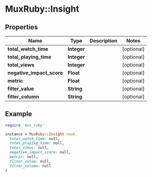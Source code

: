 # MuxRuby::Insight

## Properties

| Name | Type | Description | Notes |
| ---- | ---- | ----------- | ----- |
| **total_watch_time** | **Integer** |  | [optional] |
| **total_playing_time** | **Integer** |  | [optional] |
| **total_views** | **Integer** |  | [optional] |
| **negative_impact_score** | **Float** |  | [optional] |
| **metric** | **Float** |  | [optional] |
| **filter_value** | **String** |  | [optional] |
| **filter_column** | **String** |  | [optional] |

## Example

```ruby
require 'mux_ruby'

instance = MuxRuby::Insight.new(
  total_watch_time: null,
  total_playing_time: null,
  total_views: null,
  negative_impact_score: null,
  metric: null,
  filter_value: null,
  filter_column: null
)
```

